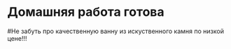 # Домашняя работа готова

#Не забуть про качественную ванну из искуственного камня по низкой цене!!!


